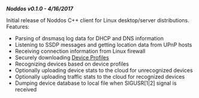 ___Noddos v0.1.0 - 4/16/2017___

Initial release of Noddos C++ client for Linux desktop/server distributions. Features:
* Parsing of dnsmasq log data for DHCP and DNS information
* Listening to SSDP messages and getting location data from UPnP hosts
* Receiving connection information from Linux firewall
* Securely downloading [Device Profiles](https://github.com/noddos/noddosprofiles)
* Recognizing devices based on device profiles
* Optionally uploading device stats to the cloud for unrecognized devices
* Optionally uploading traffic stats to the cloud for recognized devices
* Dumping device database to local file when SIGUSR[1|2] signal is received
